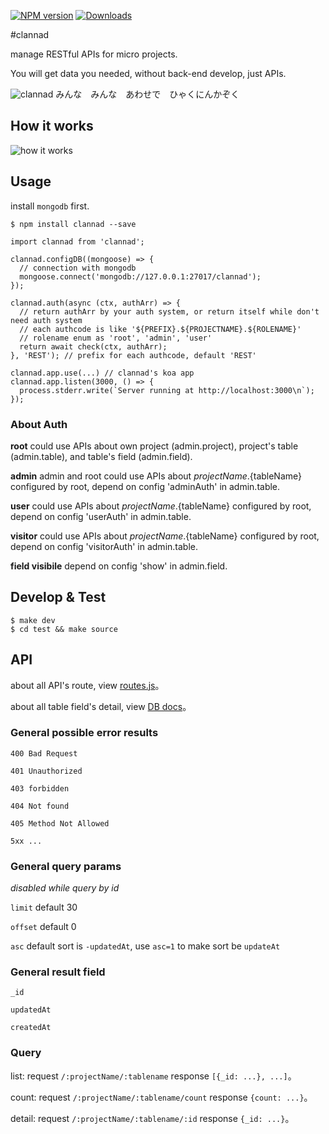 [![NPM version](https://img.shields.io/npm/v/clannad.svg)](https://www.npmjs.com/package/clannad) [![Downloads](https://img.shields.io/npm/dm/clannad.svg)](http://badge.fury.io/js/clannad)

#clannad

manage RESTful APIs for micro projects.

You will get data you needed, without back-end develop, just APIs.

![clannad](http://ww1.sinaimg.cn/large/0060lm7Tgw1f5mjbjqhckj316e0fkafh.jpg)
みんな　みんな　あわせで　ひゃくにんかぞく 

## How it works

![how it works](http://i2.piimg.com/567571/404987cefe28abf7.png)

## Usage

install `mongodb` first.

```
$ npm install clannad --save
```

```
import clannad from 'clannad';

clannad.configDB((mongoose) => {
  // connection with mongodb
  mongoose.connect('mongodb://127.0.0.1:27017/clannad');
});

clannad.auth(async (ctx, authArr) => {
  // return authArr by your auth system, or return itself while don't need auth system
  // each authcode is like '${PREFIX}.${PROJECTNAME}.${ROLENAME}'
  // rolename enum as 'root', 'admin', 'user'
  return await check(ctx, authArr);
}, 'REST'); // prefix for each authcode, default 'REST'

clannad.app.use(...) // clannad's koa app
clannad.app.listen(3000, () => {
  process.stderr.write(`Server running at http://localhost:3000\n`);
});
```

### About Auth

**root** could use APIs about own project (admin.project), project's table (admin.table), and table's field (admin.field).

**admin** admin and root could use APIs about ${projectName}.${tableName} configured by root, depend on config 'adminAuth' in admin.table.

**user** could use APIs about ${projectName}.${tableName} configured by root, depend on config 'userAuth' in admin.table.

**visitor** could use APIs about ${projectName}.${tableName} configured by root, depend on config 'visitorAuth' in admin.table.

**field visibile** depend on config 'show' in admin.field.

## Develop & Test

```
$ make dev
$ cd test && make source
```

## API

about all API's route, view [routes.js](https://github.com/youngerheart/clannad/blob/master/src/routes.js)。

about all table field's detail, view [DB docs](https://github.com/youngerheart/clannad/blob/master/src/models/README.md)。

### General possible error results

`400 Bad Request`

`401 Unauthorized`

`403 forbidden`

`404 Not found`

`405 Method Not Allowed`

`5xx ...`

### General query params

*disabled while query by id*

`limit` default 30

`offset` default 0

`asc` default sort is `-updatedAt`, use `asc=1` to make sort be `updateAt`

### General result field

`_id`

`updatedAt`

`createdAt`

### Query

list: request `/:projectName/:tablename` response `[{_id: ...}, ...]`。

count: request `/:projectName/:tablename/count` response `{count: ...}`。

detail: request `/:projectName/:tablename/:id` response `{_id: ...}`。
